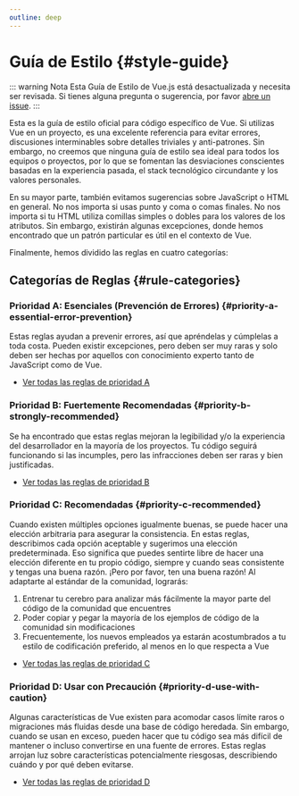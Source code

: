 ```yaml
---
outline: deep
---
```


# Guía de Estilo {#style-guide}

::: warning Nota
Esta Guía de Estilo de Vue.js está desactualizada y necesita ser revisada. Si tienes alguna pregunta o sugerencia, por favor [abre un issue](https://github.com/vuejs/docs/issues/new).
:::

Esta es la guía de estilo oficial para código específico de Vue. Si utilizas Vue en un proyecto, es una excelente referencia para evitar errores, discusiones interminables sobre detalles triviales y anti-patrones. Sin embargo, no creemos que ninguna guía de estilo sea ideal para todos los equipos o proyectos, por lo que se fomentan las desviaciones conscientes basadas en la experiencia pasada, el stack tecnológico circundante y los valores personales.

En su mayor parte, también evitamos sugerencias sobre JavaScript o HTML en general. No nos importa si usas punto y coma o comas finales. No nos importa si tu HTML utiliza comillas simples o dobles para los valores de los atributos. Sin embargo, existirán algunas excepciones, donde hemos encontrado que un patrón particular es útil en el contexto de Vue.

Finalmente, hemos dividido las reglas en cuatro categorías:

## Categorías de Reglas {#rule-categories}

### Prioridad A: Esenciales (Prevención de Errores) {#priority-a-essential-error-prevention}

Estas reglas ayudan a prevenir errores, así que apréndelas y cúmplelas a toda costa. Pueden existir excepciones, pero deben ser muy raras y solo deben ser hechas por aquellos con conocimiento experto tanto de JavaScript como de Vue.

- [Ver todas las reglas de prioridad A](./rules-essential)

### Prioridad B: Fuertemente Recomendadas {#priority-b-strongly-recommended}

Se ha encontrado que estas reglas mejoran la legibilidad y/o la experiencia del desarrollador en la mayoría de los proyectos. Tu código seguirá funcionando si las incumples, pero las infracciones deben ser raras y bien justificadas.

- [Ver todas las reglas de prioridad B](./rules-strongly-recommended)

### Prioridad C: Recomendadas {#priority-c-recommended}

Cuando existen múltiples opciones igualmente buenas, se puede hacer una elección arbitraria para asegurar la consistencia. En estas reglas, describimos cada opción aceptable y sugerimos una elección predeterminada. Eso significa que puedes sentirte libre de hacer una elección diferente en tu propio código, siempre y cuando seas consistente y tengas una buena razón. ¡Pero por favor, ten una buena razón! Al adaptarte al estándar de la comunidad, lograrás:

1. Entrenar tu cerebro para analizar más fácilmente la mayor parte del código de la comunidad que encuentres
2. Poder copiar y pegar la mayoría de los ejemplos de código de la comunidad sin modificaciones
3. Frecuentemente, los nuevos empleados ya estarán acostumbrados a tu estilo de codificación preferido, al menos en lo que respecta a Vue

- [Ver todas las reglas de prioridad C](./rules-recommended)

### Prioridad D: Usar con Precaución {#priority-d-use-with-caution}

Algunas características de Vue existen para acomodar casos límite raros o migraciones más fluidas desde una base de código heredada. Sin embargo, cuando se usan en exceso, pueden hacer que tu código sea más difícil de mantener o incluso convertirse en una fuente de errores. Estas reglas arrojan luz sobre características potencialmente riesgosas, describiendo cuándo y por qué deben evitarse.

- [Ver todas las reglas de prioridad D](./rules-use-with-caution)